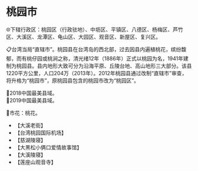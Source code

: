 # 桃园市  
🌐下辖行政区：桃园区（行政驻地）、中坜区、平镇区、八德区、杨梅区、芦竹区、大溪区、龙潭区、龟山区、大园区、观音区、新屋区、复兴区。  

📋台湾当局“直辖市”。桃园县在台湾岛的西北部，过去因县内遍植桃花，缤纷馥郁，而有桃仔园或桃涧之称，清光绪12年（1886年）正式以桃园为名，1941年建制为桃园县。县内地形大致可分为沿海平原、丘陵台地、高山地形三大部分。该县1220平方公里，人口204万（2013年）。2012年桃园县通过改制“直辖市”审查，将升格为“桃园市”，原桃园县包含的桃园市改为“桃园区”。  

🏅2018中国最美县域。  
🏅2019中国最美县域。  

🌸市花：桃花。  

* 【大溪老街】  
* 【台湾桃园国际机场】  
* 【慈湖陵寝】  
* 【大黑松小俩口爱情故事馆】  
* 【大溪陵寝】  
* 【莲座山观音寺】  